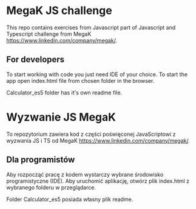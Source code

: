 # MegaK JS challenge

This repo contains exercises from Javascript part of Javascript and Typescript challenge from MegaK https://www.linkedin.com/company/megak/.

## For developers

To start working with code you just need IDE of your choice. To start the app open index.html file from chosen folder in the browser.

Calculator_es5 folder has it's own readme file.

# Wyzwanie JS MegaK

To repozytorium zawiera kod z części poświęconej JavaScriptowi z wyzwania JS i TS od MegaK https://www.linkedin.com/company/megak/.

## Dla programistów

Aby rozpocząć pracę z kodem wystarczy wybrane środowisko programistyczne (IDE). Aby uruchomić aplikację, otwórz plik index.html z wybranego folderu w przeglądarce.

Folder Calculator_es5 posiada własny plik readme.
